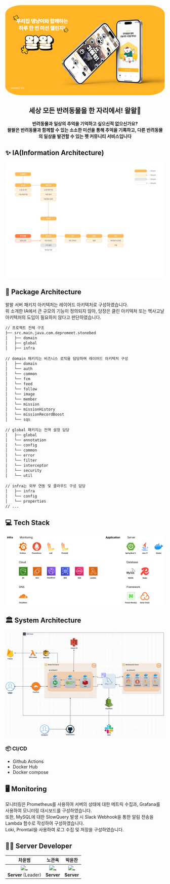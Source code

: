 <div align=center>

<img style="border-radius: 10%;" src="./images/introduction.png" alt="NotFound">


## 세상 모든 반려동물을 한 자리에서! 왈왈🐶

<b>반려동물과 일상의 추억을 기억하고 싶으신적 없으신가요? <br/>
왈왈은 반려동물과 함께할 수 있는 소소한 미션을 통해 추억을 기록하고, 다른 반려동물의 일상을 발견할 수 있는
펫 커뮤니티 서비스입니다 </b>


</div>

## ✨ IA(Information Architecture)
<img src="./images/IA.png">

## 📌 Package Architecture
왈왈 서버 패키지 아키텍처는 레이어드 아키텍처로 구성하였습니다. <br/> 
위 소개한 IA에서 큰 규모의 기능이 정의되지 않아, 당장은 클린 아키텍처 또는 헥사고날 아키텍처의 도입이 필요하지 않다고 판단하였습니다. 
<br/>

```
// 프로젝트 전체 구조
├── src.main.java.com.depromeet.stonebed
│   ├── domain
│   ├── global
│   ├── infra

// domain 패키지는 비즈니스 로직을 담당하며 레이어드 아키텍처 구성
│   ├── domain
│   └── auth
│   └── common
│   └── fcm
│   └── feed
│   └── follow
│   └── image
│   └── member
│   └── mission
│   └── missionHistory
│   └── missionRecordBoost
│   └── sqs

// global 패키지는 전역 설정 담당
│   ├── global
│   └── annotation
│   └── config
│   └── common
│   └── error
│   └── filter
│   └── interceptor
│   └── security
│   └── util

// infra는 외부 연동 및 클라우드 구성 담당
│   ├── infra
│   └── config
│   └── properties
// ...
```

## 💻 Tech Stack
<img src="./images/tech-stack.png">

## 🏛️ System Architecture
<img src="./images/cloud-architecture.png">

### 📦 CI/CD
- Github Actions
- Docker Hub
- Docker compose

## 🖥️ Monitoring
모니터링은 Prometheus를 사용하여 서버의 상태에 대한 메트릭 수집과, Grafana를 사용하여 모니터링 대시보드를 구성하였습니다. <br/>
또한, MySQL에 대한 SlowQuery 발생 시 Slack Webhook을 통한 알림 전송을 Lambda 함수로 작성하여 구성하였습니다.<br/>
Loki, Promtail을 사용하여 로그 수집 및 저장을 구성하였습니다.

<h2> 🧑‍💻 Server Developer </h2>
<div align=center>

|                                                                              차윤범                                                                              |                                                               노관옥                                                               |                                                                              박윤찬                                                                              |
|:-------------------------------------------------------------------------------------------------------------------------------------------------------------:|:-------------------------------------------------------------------------------------------------------------------------------:|:-------------------------------------------------------------------------------------------------------------------------------------------------------------:|
| <a href="https://github.com/char-yb"> <img style="border-radius: 20%;" src="https://avatars.githubusercontent.com/u/68099546?v=4" width=100px alt="_" /> </a> | <a href="https://github.com/kwanok"> <img src="https://avatars.githubusercontent.com/u/61671343?v=4" width=100px alt="_"/> </a> | <a href="https://github.com/dbscks97"> <img style="border-radius: 20%;" src="https://avatars.githubusercontent.com/u/75676309?v=4" width=100px alt="_"/> </a> |
|                                                                      **Server** (Leader)                                                                      | **Server** |                                                                          **Server**                                                                           |

</div>


